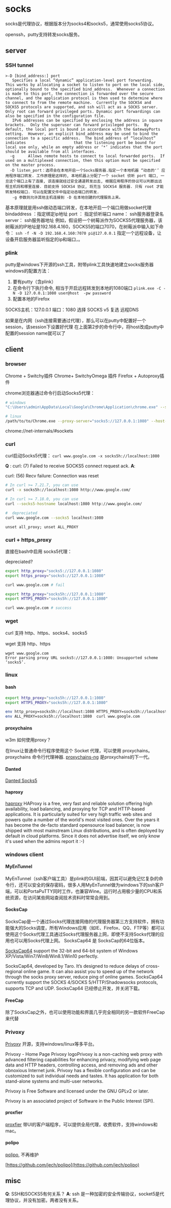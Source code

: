 # socks

socks是代理协议，根据版本分为socks4和socks5，通常使用socks5协议。

openssh，putty支持转发socks服务。

## server

### SSH tunnel
```
>-D [bind_address:] port    
   Specifies a local “dynamic” application-level port forwarding.  This works by allocating a socket to listen to port on the local side, optionally bound to the specified bind_address.  Whenever a connection is made to this port, the connection is forwarded over the secure channel, and the application protocol is then used to determine where to connect to from the remote machine.  Currently the SOCKS4 and SOCKS5 protocols are supported, and ssh will act as a SOCKS server.  Only root can forward privileged ports. Dynamic port forwardings can also be specified in the configuration file.    
   IPv6 addresses can be specified by enclosing the address in square brackets.  Only the superuser can forward privileged ports.  By default, the local port is bound in accordance with the GatewayPorts setting.  However, an explicit bind_address may be used to bind the connection to a specific address.  The bind_address of “localhost” indicates                     that the listening port be bound for local use only, while an empty address or ‘*’ indicates that the port should be available from all interfaces.   
  -g      Allows remote hosts to connect to local forwarded ports.  If used on a multiplexed connection, then this option must be specified on the master process.  
  -D listen_port：选项会在本地开启一个Socks服务器.指定一个本地机器 “动态的'’ 应用程序端口转发. 工作原理是这样的, 本地机器上分配了一个 socket 侦听 port 端口, 一旦这个端口上有了连接, 该连接就经过安全通道转发出去, 根据应用程序的协议可以判断出远程主机将和哪里连接. 目前支持 SOCKS4 协议, 将充当 SOCKS4 服务器. 只有 root 才能转发特权端口. 可以在配置文件中指定动态端口的转发.  
   -g 参数则允许其他主机连接到 -D 在本地创建的代理服务上来。
```

基本原理就是用ssh做动态端口转发，在本地开启一个端口用做socket代理
bindaddress ：指定绑定ip地址
port ： 指定侦听端口
name： ssh服务器登录名
server： ssh服务器地址
例如，假设把一个树莓派作为SOCKS5代理服务器，该树莓派的IP地址是192.168.4.160，SOCKS5的端口7070，在树莓派中输入如下命令：
`ssh -f -N -D 192.168.4.160:7070 pi@127.0.0.1`
指定一个远程设备，让设备开启服务器监听指定的ip和端口，。



### plink
putty是windows下开源的ssh工具，附带plink工具快速地建立socks服务器
windows的配置方法：
1. 要有putty（含plink）
2. 在命令行下执行命令, 相当于开启远程转发到本地的1080端口 `plink.exe -C -N -D 127.0.0.1:1080 user@host  -pw password `
3. 配置本地的Firefox

SOCKS主机：127.0.0.1
端口：1080
选择 SOCKS v5
复选 远程DNS


如果是在内网（ssh连接需要通过代理），那么可以在putty中配置好一个session，该session下设置好代理
在上面第2步的命令行中，将host改成putty中配置的session name就可以了


## client

### browser
Chrome + Switchy插件
Chrome+ SwitchyOmega 插件
Firefox + Autoproxy插件

chrome浏览器通过命令行启动Socks5代理：
``` bash
# windows
"C:\Users\admin\AppData\Local\Google\Chrome\Application\chrome.exe" --show-app-list  --proxy-server="SOCKS5://localhost:7070"

# linux
/path/to/to/Chrome.exe --proxy-server="socks5://127.0.0.1:1080" --host-resolver-rules="MAP * 0.0.0.0 , EXCLUDE localhost"
```


chrome://net-internals/#sockets

### curl
curl启动Socks5代理：
`curl www.google.com -x socks5h://localhost:1080 `

**Q** : curl: (7) Failed to receive SOCKS5 connect request ack.
**A**: 

curl: (56) Recv failure: Connection was reset


``` bash
# In curl >= 7.21.7, you can use 
curl -x socks5h://localhost:1080 http://www.google.com/

# In curl >= 7.18.0, you can use 
curl --socks5-hostname localhost:1080 http://www.google.com/

#  depreciated
curl www.google.com --socks5 localhost:1080
```


```
unset all_proxy; unset ALL_PROXY
```
### curl +  https_proxy
直接在bash中启用 socks5代理：


depreciated?
``` bash
export http_proxy="socks5://127.0.0.1:1080"
export https_proxy="socks5://127.0.0.1:1080"

curl www.google.com # fail
```


``` bash
export http_proxy="socks5h://127.0.0.1:1080"
export HTTPS_PROXY="socks5h://127.0.0.1:1080"

curl www.google.com # success
```




### wget
curl 支持 http、https、socks4、socks5

wget 支持 http、https


```
wget www.google.com
Error parsing proxy URL socks5://127.0.0.1:1080: Unsupported scheme ‘socks5’.
```


### linux

#### bash

``` bash
export http_proxy="socks5h://127.0.0.1:1080"
export HTTPS_PROXY="socks5h://127.0.0.1:1080"
```

``` bash
env http_proxy=socks5h://localhost:1080 HTTPS_PROXY=socks5h://localhost:1080 ALL_PROXY=socks5h://localhost:1080 PROG
env ALL_PROXY=socks5h://localhost:1080  curl www.google.com
```


#### proxychains
w3m 如何使用proxy？

在linux让普通命令行程序使用这个 Socket 代理，可以使用 proxychains。proxychains 命令行代理神器.
[proxychains-ng](https://github.com/rofl0r/proxychains-ng) 是proxychains的下一代。

#### Danted
[Danted Socks5](https://github.com/Lozy/danted)

#### haproxy
[haproxy](http://www.haproxy.org/)
HAProxy is a free, very fast and reliable solution offering high availability, load balancing, and proxying for TCP and HTTP-based applications. It is particularly suited for very high traffic web sites and powers quite a number of the world's most visited ones. Over the years it has become the de-facto standard opensource load balancer, is now shipped with most mainstream Linux distributions, and is often deployed by default in cloud platforms. Since it does not advertise itself, we only know it's used when the admins report it :-)

### windows client
#### MyEnTunnel
MyEnTunnel（ssh客户端工具）是plink的GUI前端，因其可以避免记忆复杂的命令行，还可以安全的保存密码，很多人用MyEnTunnel做为windows下的ssh客户端，可以和PortaPuTTY同时工作，也兼容Wine。运行时占用极少量的CPU和系统资源，在访问某些网站查阅技术资料时常常会用到。

#### SocksCap
SocksCap是一个通过Socks代理连接网络的代理服务器第三方支持软件，拥有功能强大的Socks调度，所有Windows应用（如IE、Firefox、QQ、FTP等）都可以使用这个Socks代理工具通过Socks代理服务器上网，即使不支持Socks代理的应用也可以用Socks代理上网。
SocksCap64 是 SocksCap的64位版本。

[SocksCap64](https://www.sockscap64.com/homepage/) support the 32-bit and 64-bit system of Windows XP/Vista/Win7/Win8/Win8.1/Win10 perfectly.

SocksCap64, developed by Taro. It’s designed to reduce delays of cross-regional online game. It can also  assist you to speed up of the network through the socks proxy server, reduce ping of online games. SocksCap64 currently support the SOCKS 4/SOCKS 5/HTTP/Shadowsocks protocols, supports TCP and UDP.
SocksCap64 已经停止开发，并关闭下载。

#### FreeCap
除了SocksCap之外，也可以使用功能和界面几乎完全相同的另一款软件FreeCap来代替

### Privoxy
[Privoxy](https://www.privoxy.org/)
开源，支持windows/linux等多平台。

Privoxy - Home Page
Privoxy logoPrivoxy is a non-caching web proxy with advanced filtering capabilities for enhancing privacy, modifying web page data and HTTP headers, controlling access, and removing ads and other obnoxious Internet junk. Privoxy has a flexible configuration and can be customized to suit individual needs and tastes. It has application for both stand-alone systems and multi-user networks.

Privoxy is Free Software and licensed under the GNU GPLv2 or later.

Privoxy is an associated project of Software in the Public Interest (SPI).


#### proxfier
[proxfier](https://www.proxifier.com/) 带UI的客户端程序，可以提供全局代理，收费软件，支持windows和mac。
#### polipo
[polipo](https://www.irif.fr/~jch/software/polipo/), 不再维护

[https://github.com/jech/polipo](https://github.com/jech/polipo)


## misc
**Q**: SSH和SOCKS5有何关系？
**A**: ssh 是一种加密的安全传输协议，socket5是代理协议，并没有加密。两者没有关系。